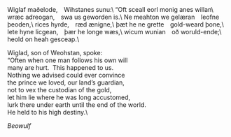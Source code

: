 <div class="postepi">
Wiglaf maðelode, Wihstanes sunu:\
“Oft sceall eorl monig anes willan\
wræc adreogan, swa us geworden is.\
Ne meahton we gelæran leofne þeoden,\
rices hyrde, ræd ænigne,\
þæt he ne grette gold-weard þone,\
lete hyne licgean, þær he longe wæs,\
wicum wunian oð woruld-ende;\
heold on heah gesceap.\

Wiglad, son of Weohstan, spoke:\
“Often when one man follows his own will\
many are hurt.  This happened to us.\
Nothing we advised could ever convince\
the prince we loved, our land’s guardian,\
not to vex the custodian of the gold,\
let him lie where he was long accustomed,\
lurk there under earth until the end of the world.\
He held to his high destiny.\

<cite>*Beowulf*</cite>
</div>